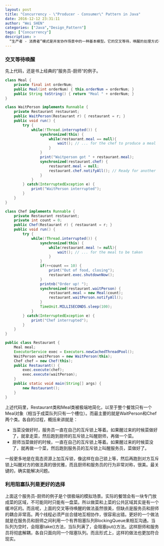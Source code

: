 ```yaml
---
layout: post
title: "Concurrency - \"Producer - Consumer\" Pattern in Java"
date: 2016-12-12 23:31:11
author: "Wei SHEN"
categories: ["Java","Design_Pattern"]
tags: ["Concurrency"]
description: >
  “生产者 - 消费者”模式是并发协作场景中的一种基本模型。它的交叉等待，唤醒的处理方式引发了我对于给哪些对象上锁的一些思考。
---
```


### 交叉等待唤醒
先上代码，还是书上经典的”服务员-厨师“的例子。
```java
class Meal {
	private final int orderNum;
	public Meal(int orderNum) { this.orderNum = orderNum; }
	public String toString() { return "Meal " + orderNum; }
}

class WaitPerson implements Runnable {
	private Restaurant restaurant;
	public WaitPerson(Restaurant r) { restaurant = r; }
	public void run() {
		try {
			while(!Thread.interrupted()) {
				synchronized(this) {
					while(restaurant.meal == null){
						wait(); // ... for the chef to produce a meal
					}
				}
				print("Waitperson got " + restaurant.meal);
				synchronized(restaurant.chef) {
					restaurant.meal = null;
					restaurant.chef.notifyAll(); // Ready for another
				}
			}
		} catch(InterruptedException e) {
			print("WaitPerson interrupted");
		}
	}
}

class Chef implements Runnable {
	private Restaurant restaurant;
	private int count = 0;
	public Chef(Restaurant r) { restaurant = r; }
	public void run() {
		try {
			while(!Thread.interrupted()) {
				synchronized(this) {
					while(restaurant.meal != null){
						wait(); // ... for the meal to be taken
					}
				}
				if(++count == 10) {
					print("Out of food, closing");
					restaurant.exec.shutdownNow();
				}
				printnb("Order up! ");
				synchronized(restaurant.waitPerson) {
					restaurant.meal = new Meal(count);
					restaurant.waitPerson.notifyAll();
				}
				TimeUnit.MILLISECONDS.sleep(100);
			}
		} catch(InterruptedException e) {
			print("Chef interrupted");
		}
	}
}

public class Restaurant {
	Meal meal;
	ExecutorService exec = Executors.newCachedThreadPool();
	WaitPerson waitPerson = new WaitPerson(this);
	Chef chef = new Chef(this);
	public Restaurant() {
		exec.execute(chef);
		exec.execute(waitPerson);
	}
	public static void main(String[] args) {
		new Restaurant();
	}
}
```

上述代码里，Restaurant类和Meal类被极端地简化，以至于整个餐馆只有一个Meal对象（相当于成菜队列只有一个槽位）。而最主要的就是WaitPerson和Chef两个类。各自的过程，概括来讲就是：
* 当菜没做好时，服务员一直在自己的互斥锁上等着。如果醒过来的时候菜做好了，就拿走菜，然后跑到厨师的互斥锁上叫醒厨师，再做一个菜。
* 厨师当菜做好的时候，一直在自己的互斥锁上等着。如果醒过来的时候菜没了，就再做一个菜，然后跑到服务员的互斥锁上叫醒服务员，菜做好了。

一般更多地是在竟态资源上加互斥锁，像这样在自己锁上等，然后再跑到对方互斥锁上叫醒对方的做法真的很优雅，而且厨师和服务员的行为非常对称，很美。最关键的，确实能解决问题。

### 利用阻塞队列是更好的选择
上面这个服务员-厨师的例子是个很极端的模拟场景。实际的餐馆会有一块专门放成菜的区域，不可能同时只能有一盘菜。所以做菜和上菜的公共区域其实是有一个缓冲区的。而且呢，上面的交叉等待唤醒的做法虽然很美，但缺点是服务员和厨师的耦合非常高。两个线程必须严丝合缝地互相协作，很容易出错。更好的一个做法就是在服务员和厨师之间利用一个有界阻塞队列BlockingQueue来相互沟通。当队列为空时，会阻塞take()方法，当队列满了，会阻塞put()方法。这样厨师和服务员将彻底解耦，各自只面向同一个阻塞队列。而且形式上，这样的做法也更加符合现实。
